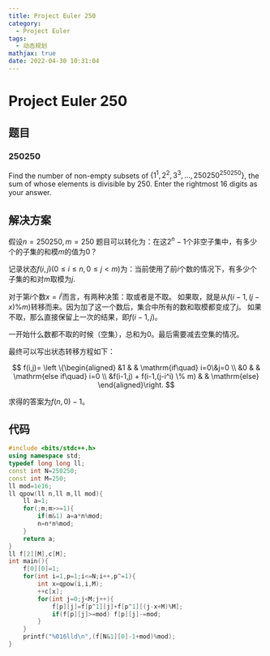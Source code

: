 ```yaml
---
title: Project Euler 250
category:
  - Project Euler
tags:
  - 动态规划
mathjax: true
date: 2022-04-30 10:31:04
---
```



<escape><!-- more --></escape>

# Project Euler 250

## 题目

### 250250

Find the number of non-empty subsets of $\{1^1, 2^2, 3^3,\dots, 250250^{250250}\}$, the sum of whose elements is divisible by $250$. Enter the rightmost $16$ digits as your answer.

## 解决方案

假设$n=250250,m=250$
题目可以转化为：在这$2^{n}-1$个非空子集中，有多少个的子集的和模$m$的值为$0$？

记录状态$f(i,j)(0\leq i\leq n,0\leq j< m)$为：当前使用了前$i$个数的情况下，有多少个子集的和对$m$取模为$j$.

对于第$i$个数$x=i^i$而言，有两种决策：取或者是不取。
如果取，就是从$f(i-1,(j-x) \% m)$转移而来。因为加了这一个数后，集合中所有的数和取模都变成了$j$。
如果不取，那么直接保留上一次的结果，即$f(i-1,j)$。

一开始什么数都不取的时候（空集），总和为$0$。最后需要减去空集的情况。

最终可以写出状态转移方程如下：

$$
f(i,j)= 
\left \{\begin{aligned}
  &1  & & \mathrm{if\quad} i=0\&j=0 \\
  &0 & & \mathrm{else if\quad} i=0 \\
  &f(i-1,j) + f(i-1,(j-i^i) \% m) & & \mathrm{else}
\end{aligned}\right.
$$

求得的答案为$f(n,0)-1$。

## 代码
```C++
#include <bits/stdc++.h>
using namespace std;
typedef long long ll;
const int N=250250;
const int M=250;
ll mod=1e16;
ll qpow(ll n,ll m,ll mod){
    ll a=1;
    for(;m;m>>=1){
        if(m&1) a=a*n%mod;
        n=n*n%mod;
    }
    return a;
}
ll f[2][M],c[M];
int main(){
    f[0][0]=1;
    for(int i=1,p=1;i<=N;i++,p^=1){
        int x=qpow(i,i,M);
        ++c[x];
        for(int j=0;j<M;j++){
            f[p][j]=f[p^1][j]+f[p^1][(j-x+M)%M];
            if(f[p][j]>=mod) f[p][j]-=mod;
        }
    }
    printf("%016lld\n",(f[N&1][0]-1+mod)%mod);
}
```